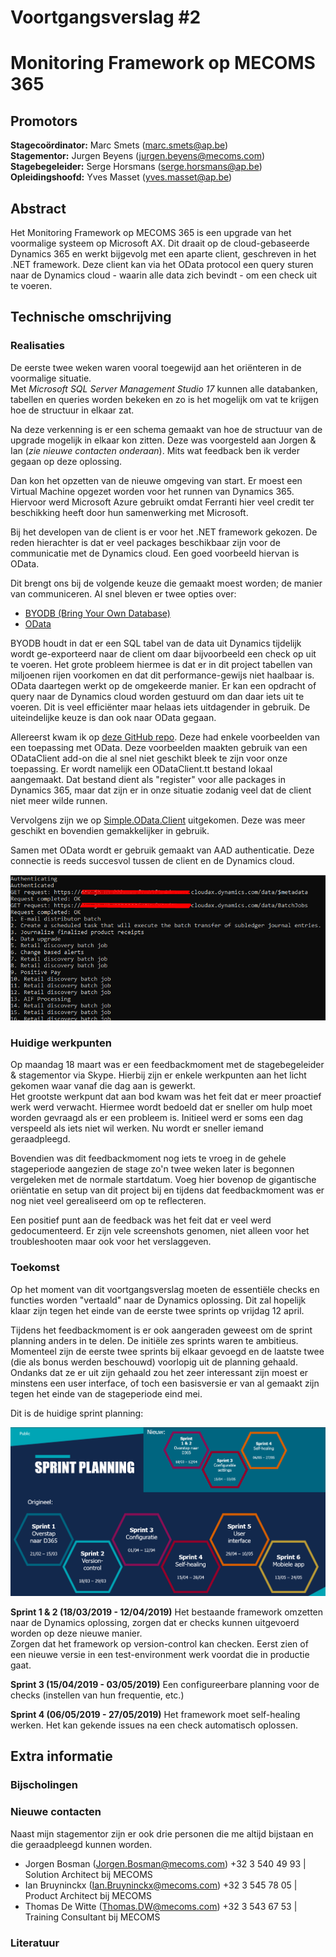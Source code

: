 # Voortgangsverslag #2
# Monitoring Framework op MECOMS 365
## Promotors

**Stagecoördinator:**  Marc Smets (marc.smets@ap.be)  
**Stagementor:**  Jurgen Beyens (jurgen.beyens@mecoms.com)  
**Stagebegeleider:** Serge Horsmans  (serge.horsmans@ap.be)  
**Opleidingshoofd:**  Yves Masset (yves.masset@ap.be)  

<!--Zet hier alle namen+email van je verschillende promotors (stagebegeleider, stagementor). Zeker in vet zetten indien er veranderingen hebben plaatsgevonden-->

## Abstract
<!--Het abstract is een samenvatting van je totale bachelorproef, inclusief reeds gekende resultaten-->
Het Monitoring Framework op MECOMS 365 is een upgrade van het voormalige systeem op Microsoft AX.
Dit draait op de cloud-gebaseerde Dynamics 365 en werkt bijgevolg met een aparte client, geschreven in het .NET framework.
Deze client kan via het OData protocol een query sturen naar de Dynamics cloud - waarin alle data zich bevindt - om een check uit te voeren.

## Technische omschrijving

<!--Technische omschrijving van de evolutie van het project tijdens de betrokken periode, met aanduiding van de reeds bekomen resultaten en een planning voor de verdere uitwerking, welke problemen zijn ondervonden en hun oplossingen:-->
<!--Minimum 750 woorden-->

### Realisaties 

De eerste twee weken waren vooral toegewijd aan het oriënteren in de voormalige situatie.  
Met *Microsoft SQL Server Management Studio 17* kunnen alle databanken, tabellen en queries worden bekeken en zo is het
mogelijk om vat te krijgen hoe de structuur in elkaar zat.

Na deze verkenning is er een schema gemaakt van hoe de structuur van de upgrade mogelijk in elkaar kon zitten. Deze
was voorgesteld aan Jorgen & Ian (*zie nieuwe contacten onderaan*). Mits wat feedback ben ik verder gegaan op deze oplossing.

Dan kon het opzetten van de nieuwe omgeving van start. Er moest een Virtual Machine opgezet worden voor het runnen van
Dynamics 365. Hiervoor werd Microsoft Azure gebruikt omdat Ferranti hier veel credit ter beschikking heeft door hun samenwerking
met Microsoft.

Bij het developen van de client is er voor het .NET framework gekozen. De reden hierachter is dat er veel packages
beschikbaar zijn voor de communicatie met de Dynamics cloud. Een goed voorbeeld hiervan is OData.

Dit brengt ons bij de volgende keuze die gemaakt moest worden; de manier van communiceren. Al snel bleven er twee
opties over: 
* [BYODB (Bring Your Own Database)](https://docs.microsoft.com/en-us/dynamics365/unified-operations/dev-itpro/analytics/export-entities-to-your-own-database)
* [OData](https://docs.microsoft.com/en-us/dynamics365/unified-operations/dev-itpro/data-entities/odata)
 
BYODB houdt in dat er een SQL tabel van de data uit Dynamics tijdelijk wordt ge-exporteerd naar de client om daar 
bijvoorbeeld een check op uit te voeren. Het grote probleem hiermee is dat er in dit project tabellen van miljoenen rijen
voorkomen en dat dit performance-gewijs niet haalbaar is. OData daartegen werkt op de omgekeerde manier. Er kan een opdracht
of query naar de Dynamics cloud worden gestuurd om dan daar iets uit te voeren. Dit is veel efficiënter maar helaas iets
uitdagender in gebruik. De uiteindelijke keuze is dan ook naar OData gegaan.

Allereerst kwam ik op [deze GitHub repo](https://github.com/Microsoft/Dynamics-AX-Integration/tree/master/ServiceSamples/ODataConsoleApplication).
Deze had enkele voorbeelden van een toepassing met OData. Deze voorbeelden maakten gebruik van een ODataClient add-on die al snel
niet geschikt bleek te zijn voor onze toepassing. Er wordt namelijk een ODataClient.tt bestand lokaal aangemaakt. Dat bestand dient
als "register" voor alle packages in Dynamics 365, maar dat zijn er in onze situatie zodanig veel dat de client niet meer wilde runnen.

Vervolgens zijn we op [Simple.OData.Client](https://github.com/simple-odata-client/Simple.OData.Client) uitgekomen. Deze was
meer geschikt en bovendien gemakkelijker in gebruik.

Samen met OData wordt er gebruik gemaakt van AAD authenticatie. Deze connectie is reeds succesvol tussen de client en de 
Dynamics cloud.

![Screenshot_15](images/Screenshot_15.png "Screenshot_15")

<!--Kort oplijsting gedane werk zowel onderzoek, analyse als realisaties.-->

### Huidige werkpunten

Op maandag 18 maart was er een feedbackmoment met de stagebegeleider & stagementor via Skype. Hierbij zijn er 
enkele werkpunten aan het licht gekomen waar vanaf die dag aan is gewerkt.  
Het grootste werkpunt dat aan bod kwam was het feit dat er meer proactief werk werd verwacht. Hiermee wordt bedoeld
dat er sneller om hulp moet worden gevraagd als er een probleem is. Initieel werd er soms een dag verspeeld als iets
niet wil werken. Nu wordt er sneller iemand geraadpleegd.

Bovendien was dit feedbackmoment nog iets te vroeg in de gehele stageperiode aangezien de stage zo'n twee weken later is begonnen
vergeleken met de normale startdatum. Voeg hier bovenop de gigantische oriëntatie en setup van dit project bij en tijdens
dat feedbackmoment was er nog niet veel gerealiseerd om op te reflecteren.

Een positief punt aan de feedback was het feit dat er veel werd gedocumenteerd. Er zijn vele screenshots genomen,
niet alleen voor het troubleshooten maar ook voor het verslaggeven.
<!--Beschrijven wat de huide focus punten zijn zodat er progressie is in de BAP/Stage-->

### Toekomst

Op het moment van dit voortgangsverslag moeten de essentiële checks en functies worden "vertaald" naar de Dynamics
oplossing. Dit zal hopelijk klaar zijn tegen het einde van de eerste twee sprints op vrijdag 12 april. 

Tijdens het feedbackmoment is er ook aangeraden geweest om de sprint planning anders in te delen. De initiële zes
sprints waren te ambitieus. Momenteel zijn de eerste twee sprints bij elkaar gevoegd en de laatste twee (die als bonus werden
beschouwd) voorlopig uit de planning gehaald. Ondanks dat ze er uit zijn gehaald zou het zeer interessant zijn moest er minstens
een user interface, of toch een basisversie er van al gemaakt zijn tegen het einde van de stageperiode eind mei.

Dit is de huidige sprint planning:

![Screenshot_16](images/Screenshot_16.png "Screenshot_16")

**Sprint 1 & 2 (18/03/2019 - 12/04/2019)**
Het bestaande framework omzetten naar de Dynamics oplossing, zorgen dat er checks kunnen uitgevoerd worden op deze nieuwe manier.  
Zorgen dat het framework op version-control kan checken. Eerst zien of een nieuwe versie in een test-environment werk voordat die in productie gaat.

**Sprint 3 (15/04/2019 - 03/05/2019)**
Een configureerbare planning voor de checks (instellen van hun frequentie, etc.)

**Sprint 4 (06/05/2019 - 27/05/2019)**
Het framework moet self-healing werken. Het kan gekende issues na een check automatisch oplossen.

<!--Mogelijk richting naar waar de BAP/Stage kan evolueren in de toekomst-->

## Extra informatie

### Bijscholingen
<!--Bijgewoonde seminaries, presentaties, workshops, bedrijfsbezoeken etc in deze periode (onderwerp, datum, korte samenvatting en beoordeling)-->

### Nieuwe contacten
Naast mijn stagementor zijn er ook drie personen die me altijd bijstaan en die geraadpleegd kunnen worden.  
* Jorgen Bosman (Jorgen.Bosman@mecoms.com) +32 3 540 49 93 | Solution Architect bij MECOMS
* Ian Bruyninckx (Ian.Bruyninckx@mecoms.com) +32 3 545 78 05 | Product Architect bij MECOMS
* Thomas De Witte (Thomas.DW@mecoms.com) +32 3 543 67 53 | Training Consultant bij MECOMS
<!--Nieuwe contacten gemaakt in deze periode (naam, voornaam, e-mail, telefoonnummer, bedrijf, functie, relevantie voor het werk)-->

### Literatuur
<!--Nieuwe contacten gemaakt in deze periode (naam, voornaam, e-mail, telefoonnummer, bedrijf, functie, relevantie voor het onderzoek)-->
